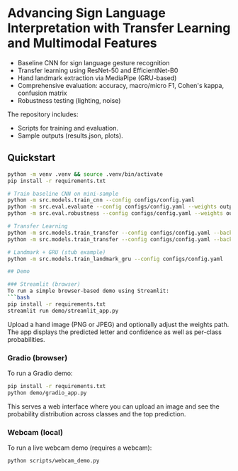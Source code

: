 
# Advancing Sign Language Interpretation with Transfer Learning and Multimodal Features

- Baseline CNN for sign language gesture recognition
- Transfer learning using ResNet-50 and EfficientNet-B0
- Hand landmark extraction via MediaPipe (GRU-based)
- Comprehensive evaluation: accuracy, macro/micro F1, Cohen's kappa, confusion matrix
- Robustness testing (lighting, noise)

The repository includes:

- Scripts for training and evaluation.
- Sample outputs (results.json, plots).

## Quickstart

```bash
python -m venv .venv && source .venv/bin/activate
pip install -r requirements.txt

# Train baseline CNN on mini-sample
python -m src.models.train_cnn --config configs/config.yaml
python -m src.eval.evaluate --config configs/config.yaml --weights outputs/baseline_cnn_best.h5
python -m src.eval.robustness --config configs/config.yaml --weights outputs/baseline_cnn_best.h5

# Transfer Learning
python -m src.models.train_transfer --config configs/config.yaml --backbone resnet50
python -m src.models.train_transfer --config configs/config.yaml --backbone efficientnetb0

# Landmark + GRU (stub example)
python -m src.models.train_landmark_gru --config configs/config.yaml

## Demo

### Streamlit (browser)
To run a simple browser-based demo using Streamlit:
```bash
pip install -r requirements.txt
streamlit run demo/streamlit_app.py
```
Upload a hand image (PNG or JPEG) and optionally adjust the weights path. The app displays the predicted letter and confidence as well as per-class probabilities.

### Gradio (browser)
To run a Gradio demo:
```bash
pip install -r requirements.txt
python demo/gradio_app.py
```
This serves a web interface where you can upload an image and see the probability distribution across classes and the top prediction.

### Webcam (local)
To run a live webcam demo (requires a webcam):
```bash
python scripts/webcam_demo.py
```

